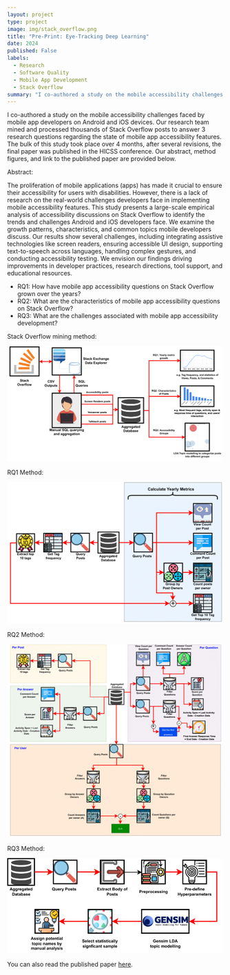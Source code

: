 ```yaml
---
layout: project
type: project
image: img/stack_overflow.png
title: "Pre-Print: Eye-Tracking Deep Learning"
date: 2024
published: False
labels:
  - Research
  - Software Quality
  - Mobile App Development
  - Stack Overflow
summary: "I co-authored a study on the mobile accessibility challenges faced by mobile app developers on android and iOS devices. We processed thousands of Stack Overflow posts to answer 3 research questions."
---
```


I co-authored a study on the mobile accessibility challenges faced by mobile app developers on Android and iOS devices. Our research team mined and processed thousands of Stack Overflow posts to answer 3 research questions regarding the state of mobile app accessibility features. The bulk of this study took place over 4 months, after several revisions, the final paper was published in the HICSS conference. Our abstract, method figures, and link to the published paper are provided below.

Abstract:

The proliferation of mobile applications (apps) has made it crucial to ensure their accessibility for users with disabilities. However, there is a lack of research on the real-world challenges developers face in implementing mobile accessibility features. This study presents a large-scale empirical analysis of accessibility discussions on Stack Overflow to identify the trends and challenges Android and iOS developers face. We examine the growth patterns, characteristics, and common topics mobile developers discuss. Our results show several challenges, including integrating assistive technologies like screen readers, ensuring accessible UI design, supporting text-to-speech across languages, handling complex gestures, and conducting accessibility testing. We envision our findings driving improvements in developer practices, research directions, tool support, and educational resources.

- RQ1: How have mobile app accessibility questions on Stack Overflow grown over the years? 
- RQ2: What are the characteristics of mobile app accessibility questions on Stack Overflow? 
- RQ3: What are the challenges associated with mobile app accessibility development? 


Stack Overflow mining method:
<div class="text-center p-4">
  <img width="500px" src="../img/method_overview-1.png" class="img-thumbnail" >
</div>

RQ1 Method:
<div class="text-center p-4">
  <img width="500px" src="../img/RQ1_procedure-1.png" class="img-thumbnail" >
</div>

RQ2 Method:
<div class="text-center p-4">
  <img width="500px" src="../img/RQ2_procedure-1.png" class="img-thumbnail" >
</div>

RQ3 Method:
<div class="text-center p-4">
  <img width="500px" src="../img/RQ3_procedure-1.png" class="img-thumbnail" >
</div>

You can also read the published paper [here](https://arxiv.org/pdf/2409.07945).
